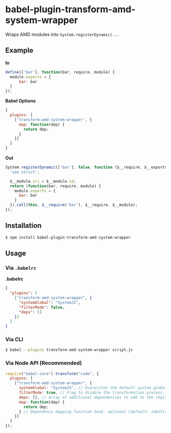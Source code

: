 # babel-plugin-transform-amd-system-wrapper

Wraps AMD modules into `System.registerDynamic(...`

## Example

**In**

```js
define(['bar'], function(bar, require, module) {
  module.exports = {
	  bar: bar
  }
});
```

**Babel Options**
```js
{
  plugins: [
    ['transform-amd-system-wrapper', {
      map: function(dep) {
        return dep;
      }
    }]
  ]
}
```

**Out**

```js
System.registerDynamic(['bar'], false, function ($__require, $__exports, $__module) {
  'use strict';

  $__module.uri = $__module.id;
  return (function(bar, require, module) {
    module.exports = {
	  bar: bar
	}
  }).call(this, $__require('bar'), $__require, $__module);
});
```

## Installation

```sh
$ npm install babel-plugin-transform-amd-system-wrapper
```

## Usage

### Via `.babelrc`

**.babelrc**

```json
{
  "plugins": [
    ["transform-amd-system-wrapper", {
      "systemGlobal": "SystemJS",
      "filterMode": false,
      "deps": []
    }]
  ]
}
```

### Via CLI

```sh
$ babel --plugins transform-amd-system-wrapper script.js
```

### Via Node API (Recommended)

```javascript
require("babel-core").transform("code", {
  plugins: [
    ["transform-amd-system-wrapper", {
      systemGlobal: "SystemJS", // Overwrites the default system global identifier. optional (default: 'SystemJS') 
      filterMode: true, // Flag to disable the transformation process. Enables the filter mode to filter AMD dependencies which will be added to output.metadata.amdDeps. optional (default: false) 
      deps: [], // Array of additional dependencies to add to the registerDynamic dependencies array. optional (default: [])  
      map: function(dep) {
        return dep;
      } // Dependency mapping function hook. optional (default: identity) 
    }]
  ]
});
```